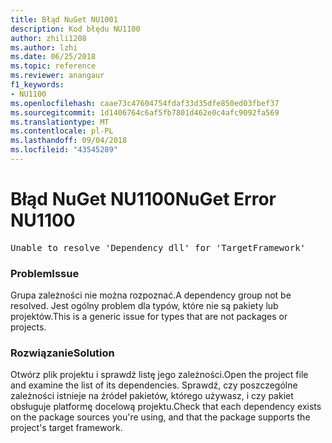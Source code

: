 ```yaml
---
title: Błąd NuGet NU1001
description: Kod błędu NU1100
author: zhili1208
ms.author: lzhi
ms.date: 06/25/2018
ms.topic: reference
ms.reviewer: anangaur
f1_keywords:
- NU1100
ms.openlocfilehash: caae73c47604754fdaf33d35dfe850ed03fbef37
ms.sourcegitcommit: 1d1406764c6af5fb7801d462e0c4afc9092fa569
ms.translationtype: MT
ms.contentlocale: pl-PL
ms.lasthandoff: 09/04/2018
ms.locfileid: "43545289"
---
```

# <a name="nuget-error-nu1100"></a><span data-ttu-id="81936-103">Błąd NuGet NU1100</span><span class="sxs-lookup"><span data-stu-id="81936-103">NuGet Error NU1100</span></span>

<pre>Unable to resolve 'Dependency dll' for 'TargetFramework'</pre>

### <a name="issue"></a><span data-ttu-id="81936-104">Problem</span><span class="sxs-lookup"><span data-stu-id="81936-104">Issue</span></span>
<span data-ttu-id="81936-105">Grupa zależności nie można rozpoznać.</span><span class="sxs-lookup"><span data-stu-id="81936-105">A dependency group not be resolved.</span></span> <span data-ttu-id="81936-106">Jest ogólny problem dla typów, które nie są pakiety lub projektów.</span><span class="sxs-lookup"><span data-stu-id="81936-106">This is a generic issue for types that are not packages or projects.</span></span>

### <a name="solution"></a><span data-ttu-id="81936-107">Rozwiązanie</span><span class="sxs-lookup"><span data-stu-id="81936-107">Solution</span></span>
<span data-ttu-id="81936-108">Otwórz plik projektu i sprawdź listę jego zależności.</span><span class="sxs-lookup"><span data-stu-id="81936-108">Open the project file and examine the list of its dependencies.</span></span> <span data-ttu-id="81936-109">Sprawdź, czy poszczególne zależności istnieje na źródeł pakietów, którego używasz, i czy pakiet obsługuje platformę docelową projektu.</span><span class="sxs-lookup"><span data-stu-id="81936-109">Check that each dependency exists on the package sources you're using, and that the package supports the project's target framework.</span></span>